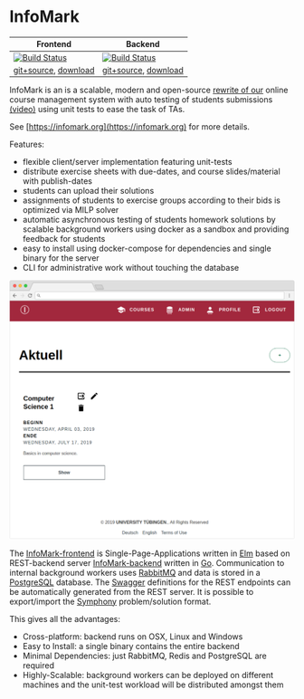 
# InfoMark

|Frontend|Backend|
|----|----|
|[![Build Status](https://ci.patwie.com/api/badges/cgtuebingen/infomark-ui/status.svg)](http://ci.patwie.com/cgtuebingen/infomark-ui)|[![Build Status](https://ci.patwie.com/api/badges/cgtuebingen/infomark-backend/status.svg)](http://ci.patwie.com/cgtuebingen/infomark-backend)|
| [git+source](https://github.com/cgtuebingen/infomark-ui), [download](https://github.com/cgtuebingen/infomark-ui/releases/latest) | [git+source](https://github.com/cgtuebingen/infomark-backend), [download](https://github.com/cgtuebingen/infomark-ui/releases/latest)|


InfoMark is an is a scalable, modern and open-source [rewrite of our](https://github.com/cgtuebingen/InfoMark-deprecated) online course management system with auto testing of students submissions [(video)](https://www.youtube.com/watch?v=ifyUssK6PJ4) using unit tests to ease the task of TAs.


See [https://infomark.org](https://infomark.org) for more details.

Features:
- flexible client/server implementation featuring unit-tests
- distribute exercise sheets with due-dates, and course slides/material with publish-dates
- students can upload their solutions
- assignments of students to exercise groups according to their bids is optimized via MILP solver
- automatic asynchronous testing of students homework solutions by scalable background workers using docker as a sandbox and providing feedback for students
- easy to install using docker-compose for dependencies and single binary for the server
- CLI for administrative work without touching the database

<img src="./docs/static/images/preview.png"/>

The [InfoMark-frontend](https://github.com/cgtuebingen/infomark-ui) is Single-Page-Applications written in [Elm]((https://elm-lang.org/)) based on REST-backend server [InfoMark-backend](https://github.com/cgtuebingen/infomark-backend) written in [Go](https://golang.org/). Communication to internal background workers uses [RabbitMQ](https://www.rabbitmq.com/) and data is stored in a [PostgreSQL](https://www.postgresql.org/) database. The [Swagger](https://swagger.io/) definitions for the REST endpoints can be automatically generated from the REST server. It is possible to export/import the [Symphony](https://projects.coin-or.org/SYMPHONY) problem/solution format.

This gives all the advantages:
- Cross-platform: backend runs on OSX, Linux and Windows
- Easy to Install: a single binary contains the entire backend
- Minimal Dependencies: just RabbitMQ, Redis and PostgreSQL are required
- Highly-Scalable: background workers can be deployed on different machines and the unit-test workload will be distributed amongst them